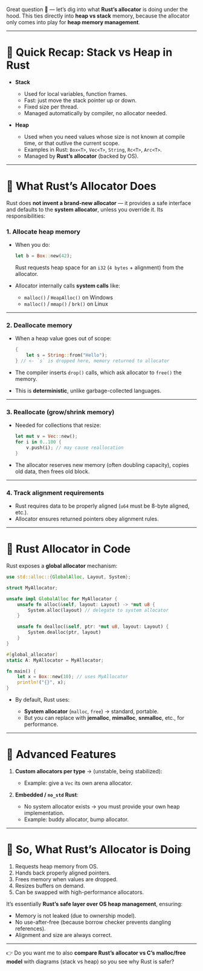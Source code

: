 Great question 🌟 — let’s dig into what **Rust’s allocator** is doing under the hood.
This ties directly into **heap vs stack** memory, because the allocator only comes into play for **heap memory management**.

---

# 🔹 Quick Recap: Stack vs Heap in Rust

* **Stack**

  * Used for local variables, function frames.
  * Fast: just move the stack pointer up or down.
  * Fixed size per thread.
  * Managed automatically by compiler, no allocator needed.

* **Heap**

  * Used when you need values whose size is not known at compile time, or that outlive the current scope.
  * Examples in Rust: `Box<T>`, `Vec<T>`, `String`, `Rc<T>`, `Arc<T>`.
  * Managed by **Rust’s allocator** (backed by OS).

---

# 🔹 What Rust’s Allocator Does

Rust does **not invent a brand-new allocator** — it provides a safe interface and defaults to the **system allocator**, unless you override it.
Its responsibilities:

### 1. **Allocate** heap memory

* When you do:

  ```rust
  let b = Box::new(42);
  ```

  Rust requests heap space for an `i32` (`4 bytes` + alignment) from the allocator.
* Allocator internally calls **system calls** like:

  * `malloc()` / `HeapAlloc()` on Windows
  * `malloc()` / `mmap()` / `brk()` on Linux

---

### 2. **Deallocate** memory

* When a heap value goes out of scope:

  ```rust
  {
      let s = String::from("Hello");
  } // <- `s` is dropped here, memory returned to allocator
  ```
* The compiler inserts `drop()` calls, which ask allocator to `free()` the memory.
* This is **deterministic**, unlike garbage-collected languages.

---

### 3. **Reallocate (grow/shrink memory)**

* Needed for collections that resize:

  ```rust
  let mut v = Vec::new();
  for i in 0..100 {
      v.push(i); // may cause reallocation
  }
  ```
* The allocator reserves new memory (often doubling capacity), copies old data, then frees old block.

---

### 4. **Track alignment requirements**

* Rust requires data to be properly aligned (`u64` must be 8-byte aligned, etc.).
* Allocator ensures returned pointers obey alignment rules.

---

# 🔹 Rust Allocator in Code

Rust exposes a **global allocator** mechanism:

```rust
use std::alloc::{GlobalAlloc, Layout, System};

struct MyAllocator;

unsafe impl GlobalAlloc for MyAllocator {
    unsafe fn alloc(&self, layout: Layout) -> *mut u8 {
        System.alloc(layout) // delegate to system allocator
    }

    unsafe fn dealloc(&self, ptr: *mut u8, layout: Layout) {
        System.dealloc(ptr, layout)
    }
}

#[global_allocator]
static A: MyAllocator = MyAllocator;

fn main() {
    let x = Box::new(10); // uses MyAllocator
    println!("{}", x);
}
```

* By default, Rust uses:

  * **System allocator** (`malloc`, `free`) → standard, portable.
  * But you can replace with **jemalloc**, **mimalloc**, **snmalloc**, etc., for performance.

---

# 🔹 Advanced Features

1. **Custom allocators per type** → (unstable, being stabilized):

   * Example: give a `Vec` its own arena allocator.
2. **Embedded / `no_std` Rust**:

   * No system allocator exists → you must provide your own heap implementation.
   * Example: buddy allocator, bump allocator.

---

# 🔹 So, What Rust’s Allocator is Doing

1. Requests heap memory from OS.
2. Hands back properly aligned pointers.
3. Frees memory when values are dropped.
4. Resizes buffers on demand.
5. Can be swapped with high-performance allocators.

It’s essentially **Rust’s safe layer over OS heap management**, ensuring:

* Memory is not leaked (due to ownership model).
* No use-after-free (because borrow checker prevents dangling references).
* Alignment and size are always correct.

---

👉 Do you want me to also **compare Rust’s allocator vs C’s malloc/free model** with diagrams (stack vs heap) so you see why Rust is safer?
